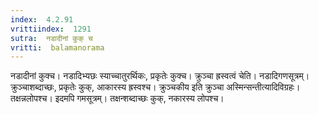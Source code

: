 ```yaml
---
index:  4.2.91
vrittiindex:  1291
sutra:  नडादीनां कुक् च
vritti:  balamanorama 
---
```


नडादीनां कुक्च। नडादिभ्यछः स्याच्चातुरर्थिकः, प्रकृतेः कुक्च। क्रुञ्चा ह्रस्वत्वं चेति। नडादिगणसूत्रम्। क्रुञ्चाशब्दाच्छः, प्रकृतेः कुक्, आकारस्य ह्रस्वश्च। क्रुञ्चकीय इति क्रुञ्चा अस्मिन्सन्तीत्यादिविग्रहः। तक्षन्नलोपश्च। इदमपि गमसूत्रम्। तक्षन्शब्दाच्छः कुक्, नकारस्य लोपश्च।


